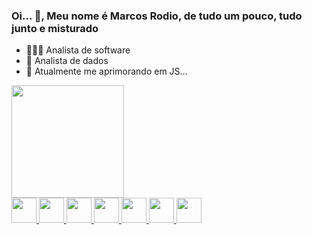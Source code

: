 ### Oi... 👋, Meu nome é  **Marcos Rodio**, de tudo um pouco, tudo junto e misturado



- 👨🏻‍💻 Analista de software
- 🥵 Analista de dados
- 🌱 Atualmente me aprimorando em JS...


<div align="left"> 
<a href="https://github.com/MarcosRodio"> 
<img height="180em" src="https://github-readme-stats.vercel.app/api?username=MarcosRodio&show_icons=true&theme=bluesky&include_all_commits <img height="180em" src="https://github-readme-stats.vercel.app/api/top-langs/?username=MarcosRodio&layout=compact&langs_count=7&theme=dra </div> 
<div style="display: inline_block"><br> 

<link rel="stylesheet" href="https://cdn.jsdelivr.net/gh/devicons/devicon@v2.15.1/devicon.min.css">
<img height="40em" src="https://cdn.jsdelivr.net/gh/devicons/devicon/icons/java/java-original-wordmark.svg" />  
<img height="40em" src="https://cdn.jsdelivr.net/gh/devicons/devicon/icons/spring/spring-original-wordmark.svg" />
<img height="40em" src="https://cdn.jsdelivr.net/gh/devicons/devicon/icons/bootstrap/bootstrap-original-wordmark.svg" />
<img height="40em" src="https://cdn.jsdelivr.net/gh/devicons/devicon/icons/css3/css3-original-wordmark.svg" />
  
<img height="40em" src="https://cdn.jsdelivr.net/gh/devicons/devicon/icons/javascript/javascript-original.svg" />
<img height="40em" src="https://cdn.jsdelivr.net/gh/devicons/devicon/icons/python/python-original-wordmark.svg" />

<img height="40em" src="https://cdn.jsdelivr.net/gh/devicons/devicon/icons/mysql/mysql-original-wordmark.svg" />

  

